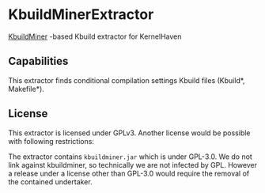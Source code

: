 # KbuildMinerExtractor
[KbuildMiner](https://github.com/ckaestne/KBuildMiner)
-based Kbuild extractor for KernelHaven

## Capabilities
This extractor finds conditional compilation settings Kbuild files
(Kbuild*, Makefile*).

## License
This extractor is licensed under GPLv3. Another license would be possible with
following restrictions:

The extractor contains `kbuildminer.jar` which is under GPL-3.0. We do not link
against kbuildminer, so technically we are not infected by GPL. However a
release under a license other than GPL-3.0 would require the removal of the
contained undertaker.